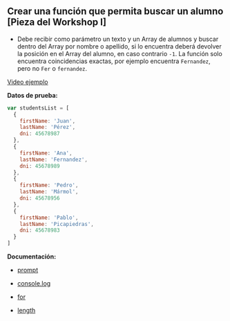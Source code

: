## Crear una función que permita buscar un alumno [Pieza del Workshop I]

- Debe recibir como parámetro un texto y un Array de alumnos y buscar dentro del Array por nombre o apellido, si lo encuentra deberá devolver la posición en el Array del alumno, en caso contrario `-1`. La función solo encuentra coincidencias exactas, por ejemplo encuentra `Fernandez`, pero no `Fer` o `fernandez`.

[Video ejemplo](https://www.useloom.com/share/3f040a320aa147509ae546ed7dee86b3)

**Datos de prueba:**

```js
var studentsList = [
  {
    firstName: 'Juan',
    lastName: 'Pérez',
    dni: 45678987
  },
  {
    firstName: 'Ana',
    lastName: 'Fernandez',
    dni: 45678989
  },
  {
    firstName: 'Pedro',
    lastName: 'Mármol',
    dni: 45678956
  },
  {
    firstName: 'Pablo',
    lastName: 'Picapiedras',
    dni: 45678983
  }
]
```

**Documentación:**

- [prompt](https://developer.mozilla.org/es/docs/Web/API/Window/prompt)

- [console.log](https://developer.mozilla.org/es/docs/Web/API/Console/log)

- [for](https://developer.mozilla.org/es/docs/Web/JavaScript/Referencia/Sentencias/for)

- [length](https://www.w3schools.com/jsref/jsref_length_array.asp)